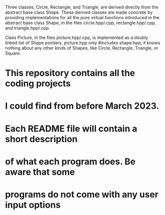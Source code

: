 Three classes, Circle, Rectangle, and Triangle, are derived directly from the abstract base class Shape. These derived classes are made concrete by providing implementations for all the pure virtual functions introduced in the abstract base class Shape, in the files circle.hpp/.cpp, rectangle.hpp/.cpp, and triangle.hpp/.cpp.

Class Picture, in the files picture.hpp/.cpp,  is implemented as a doubly linked list of Shape pointers. 
picture.hpp only #includes shape.hpp; it knows nothing about any other kinds of Shapes, like Circle, Rectangle, Triangle, or Square.






# This repository contains all the coding projects
# I could find from before March 2023.
#
# Each README file will contain a short description
# of what each program does. Be aware that some 
# programs do not come with any user input options
